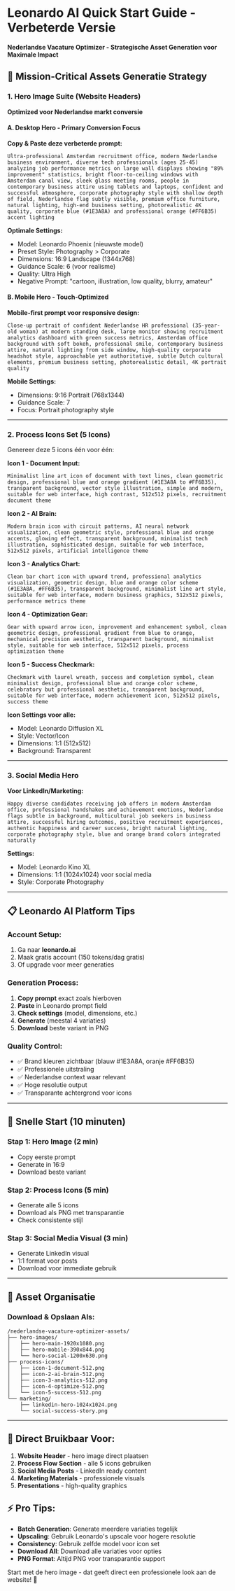 # Leonardo AI Quick Start Guide - Verbeterde Versie
**Nederlandse Vacature Optimizer - Strategische Asset Generation voor Maximale Impact**

## 🎯 Mission-Critical Assets Generatie Strategy

### 1. Hero Image Suite (Website Headers)
**Optimized voor Nederlandse markt conversie**

#### A. Desktop Hero - Primary Conversion Focus
**Copy & Paste deze verbeterde prompt:**
```
Ultra-professional Amsterdam recruitment office, modern Nederlandse business environment, diverse tech professionals (ages 25-45) analyzing job performance metrics on large wall displays showing "89% improvement" statistics, bright floor-to-ceiling windows with Amsterdam canal view, sleek glass meeting rooms, people in contemporary business attire using tablets and laptops, confident and successful atmosphere, corporate photography style with shallow depth of field, Nederlandse flag subtly visible, premium office furniture, natural lighting, high-end business setting, photorealistic 4K quality, corporate blue (#1E3A8A) and professional orange (#FF6B35) accent lighting
```

**Optimale Settings:**
- Model: Leonardo Phoenix (nieuwste model)
- Preset Style: Photography > Corporate
- Dimensions: 16:9 Landscape (1344x768)
- Guidance Scale: 6 (voor realisme)
- Quality: Ultra High
- Negative Prompt: "cartoon, illustration, low quality, blurry, amateur"

#### B. Mobile Hero - Touch-Optimized
**Mobile-first prompt voor responsive design:**
```
Close-up portrait of confident Nederlandse HR professional (35-year-old woman) at modern standing desk, large monitor showing recruitment analytics dashboard with green success metrics, Amsterdam office background with soft bokeh, professional smile, contemporary business attire, natural lighting from side window, high-quality corporate headshot style, approachable yet authoritative, subtle Dutch cultural elements, premium business setting, photorealistic detail, 4K portrait quality
```

**Mobile Settings:**
- Dimensions: 9:16 Portrait (768x1344)
- Guidance Scale: 7
- Focus: Portrait photography style

---

### 2. Process Icons Set (5 Icons)
Genereer deze 5 icons één voor één:

**Icon 1 - Document Input:**
```
Minimalist line art icon of document with text lines, clean geometric design, professional blue and orange gradient (#1E3A8A to #FF6B35), transparent background, vector style illustration, simple and modern, suitable for web interface, high contrast, 512x512 pixels, recruitment document theme
```

**Icon 2 - AI Brain:**
```
Modern brain icon with circuit patterns, AI neural network visualization, clean geometric style, professional blue and orange accents, glowing effect, transparent background, minimalist tech illustration, sophisticated design, suitable for web interface, 512x512 pixels, artificial intelligence theme
```

**Icon 3 - Analytics Chart:**
```
Clean bar chart icon with upward trend, professional analytics visualization, geometric design, blue and orange color scheme (#1E3A8A, #FF6B35), transparent background, minimalist line art style, suitable for web interface, modern business graphics, 512x512 pixels, performance metrics theme
```

**Icon 4 - Optimization Gear:**
```
Gear with upward arrow icon, improvement and enhancement symbol, clean geometric design, professional gradient from blue to orange, mechanical precision aesthetic, transparent background, minimalist style, suitable for web interface, 512x512 pixels, process optimization theme
```

**Icon 5 - Success Checkmark:**
```
Checkmark with laurel wreath, success and completion symbol, clean minimalist design, professional blue and orange color scheme, celebratory but professional aesthetic, transparent background, suitable for web interface, modern achievement icon, 512x512 pixels, success theme
```

**Icon Settings voor alle:**
- Model: Leonardo Diffusion XL
- Style: Vector/Icon
- Dimensions: 1:1 (512x512)
- Background: Transparent

---

### 3. Social Media Hero
**Voor LinkedIn/Marketing:**
```
Happy diverse candidates receiving job offers in modern Amsterdam office, professional handshakes and achievement emotions, Nederlandse flags subtle in background, multicultural job seekers in business attire, successful hiring outcomes, positive recruitment experiences, authentic happiness and career success, bright natural lighting, corporate photography style, blue and orange brand colors integrated naturally
```

**Settings:**
- Model: Leonardo Kino XL
- Dimensions: 1:1 (1024x1024) voor social media
- Style: Corporate Photography

---

## 📋 Leonardo AI Platform Tips

### Account Setup:
1. Ga naar **leonardo.ai**
2. Maak gratis account (150 tokens/dag gratis)
3. Of upgrade voor meer generaties

### Generation Process:
1. **Copy prompt** exact zoals hierboven
2. **Paste** in Leonardo prompt field
3. **Check settings** (model, dimensions, etc.)
4. **Generate** (meestal 4 variaties)
5. **Download** beste variant in PNG

### Quality Control:
- ✅ Brand kleuren zichtbaar (blauw #1E3A8A, oranje #FF6B35)
- ✅ Professionele uitstraling
- ✅ Nederlandse context waar relevant
- ✅ Hoge resolutie output
- ✅ Transparante achtergrond voor icons

---

## 🚀 Snelle Start (10 minuten)

### Stap 1: Hero Image (2 min)
- Copy eerste prompt
- Generate in 16:9
- Download beste variant

### Stap 2: Process Icons (5 min)
- Generate alle 5 icons
- Download als PNG met transparantie
- Check consistente stijl

### Stap 3: Social Media Visual (3 min)
- Generate LinkedIn visual
- 1:1 format voor posts
- Download voor immediate gebruik

---

## 💾 Asset Organisatie

### Download & Opslaan Als:
```
/nederlandse-vacature-optimizer-assets/
├── hero-images/
│   ├── hero-main-1920x1080.png
│   ├── hero-mobile-390x844.png
│   └── hero-social-1200x630.png
├── process-icons/
│   ├── icon-1-document-512.png
│   ├── icon-2-ai-brain-512.png
│   ├── icon-3-analytics-512.png
│   ├── icon-4-optimize-512.png
│   └── icon-5-success-512.png
└── marketing/
    ├── linkedin-hero-1024x1024.png
    └── social-success-story.png
```

---

## 🎯 Direct Bruikbaar Voor:

1. **Website Header** - hero image direct plaatsen
2. **Process Flow Section** - alle 5 icons gebruiken
3. **Social Media Posts** - LinkedIn ready content
4. **Marketing Materials** - professionele visuals
5. **Presentations** - high-quality graphics

## ⚡ Pro Tips:

- **Batch Generation**: Generate meerdere variaties tegelijk
- **Upscaling**: Gebruik Leonardo's upscale voor hogere resolutie
- **Consistency**: Gebruik zelfde model voor icon set
- **Download All**: Download alle variaties voor opties
- **PNG Format**: Altijd PNG voor transparantie support

Start met de hero image - dat geeft direct een professionele look aan de website! 🚀